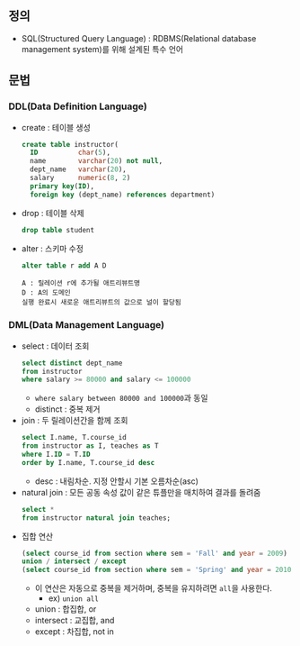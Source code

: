 ## 정의
- SQL(Structured Query Language) : RDBMS(Relational database management system)를 위해 설계된 특수 언어

## 문법
### DDL(Data Definition Language)
- create : 테이블 생성
  ```SQL
  create table instructor(
    ID          char(5),
    name        varchar(20) not null,
    dept_name   varchar(20),
    salary      numeric(8, 2)
    primary key(ID),
    foreign key (dept_name) references department)
  ```
- drop : 테이블 삭제
  ```SQL
  drop table student
  ```
- alter : 스키마 수정
  ```SQL
  alter table r add A D
  ```
  ```
  A : 릴레이션 r에 추가될 애트리뷰트명
  D : A의 도메인
  실행 완료시 새로운 애트리뷰트의 값으로 널이 할당됨
  ```
### DML(Data Management Language)
- select : 데이터 조회
  ```SQL
  select distinct dept_name
  from instructor
  where salary >= 80000 and salary <= 100000
  ```
  - `where salary between 80000 and 100000`과 동일
  - distinct : 중복 제거
- join : 두 릴레이션간을 함께 조회
  ```SQL
  select I.name, T.course_id
  from instructor as I, teaches as T
  where I.ID = T.ID
  order by I.name, T.course_id desc
  ```
  - desc : 내림차순. 지정 안할시 기본 오름차순(asc)
- natural join : 모든 공동 속성 값이 같은 튜플만을 매치하여 결과를 돌려줌
  ```SQL
  select *
  from instructor natural join teaches;
  ```
- 집합 연산
  ```SQL
  (select course_id from section where sem = 'Fall' and year = 2009)
  union / intersect / except
  (select course_id from section where sem = 'Spring' and year = 2010)
  ```
  - 이 연산은 자동으로 중복을 제거하며, 중복을 유지하려면 `all`을 사용한다.
    - ex) `union all`
  - union : 합집합, or
  - intersect : 교집합, and
  - except : 차집합, not in
